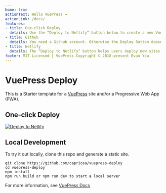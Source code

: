 ```yaml
---
home: true
actionText: Hello VuePress →
actionLink: /docs/
features:
- title: One-click Deploy
  details: Use the ”Deploy to Netlify“ button below to create a new VuePress installation with one simple click.
- title: Github
  details: You need a Github account. Otherwise the Deploy Button doesn't work.
- title: Netlify
  details: The “Deploy to Netlify” button helps users deploy new sites from templates with one single click on Netlify.
footer: MIT Licensed | VuePress Copyright © 2018-present Evan You
---
```




# VuePress Deploy

This is a Starter template for a [VuePress](https://vuepress.vuejs.org) site and/or a Progressive Web App (PWA).

## One-click Deploy

[![Deploy to Netlify](https://www.netlify.com/img/deploy/button.svg)](https://app.netlify.com/start/deploy?repository=https://github.com/capriosa/vuepress-deploy)

## Local Development

To try it out locally, clone this repo and generate a static site.

```bash{3}
git clone https://github.com/capriosa/vuepress-deploy
cd vuepress-deploy
npm install
npm run build or npm run dev to start a local server
```

For more information, see [VuePress Docs](https://vuepress.vuejs.org)
